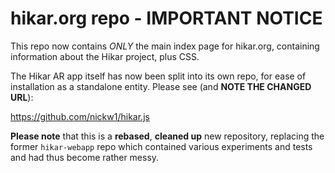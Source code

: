 hikar.org repo - IMPORTANT NOTICE
=================================

This repo now contains *ONLY* the main index page for hikar.org, containing
information about the Hikar project, plus CSS.

The Hikar AR app itself has now been split into its own repo, for ease
of installation as a standalone entity. Please see (and **NOTE THE CHANGED URL**):

https://github.com/nickw1/hikar.js

**Please note** that this is a **rebased**, **cleaned up** new repository, replacing the former `hikar-webapp` repo which contained various experiments and tests and had thus become rather messy.
